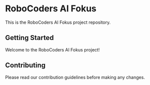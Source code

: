 # RoboCoders AI Fokus

This is the RoboCoders AI Fokus project repository.

## Getting Started

Welcome to the RoboCoders AI Fokus project!

## Contributing

Please read our contribution guidelines before making any changes.
